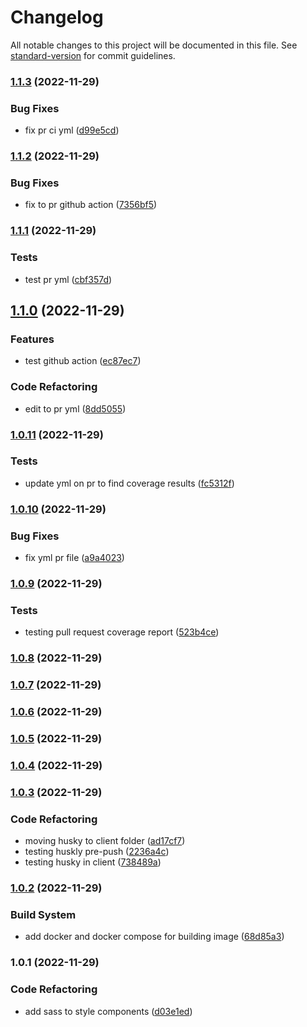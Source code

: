 # Changelog

All notable changes to this project will be documented in this file. See [standard-version](https://github.com/conventional-changelog/standard-version) for commit guidelines.

### [1.1.3](https://github.com/esaldivar/ReactTSTemplate/compare/v1.1.2...v1.1.3) (2022-11-29)


### Bug Fixes

* fix pr ci yml ([d99e5cd](https://github.com/esaldivar/ReactTSTemplate/commit/d99e5cd65d0ec917fdb17109ed02e61a56a41592))

### [1.1.2](https://github.com/esaldivar/ReactTSTemplate/compare/v1.1.1...v1.1.2) (2022-11-29)


### Bug Fixes

* fix to pr github action ([7356bf5](https://github.com/esaldivar/ReactTSTemplate/commit/7356bf5a5bd64cad6a625df1c6af11a73b918ee5))

### [1.1.1](https://github.com/esaldivar/ReactTSTemplate/compare/v1.1.0...v1.1.1) (2022-11-29)


### Tests

* test pr yml ([cbf357d](https://github.com/esaldivar/ReactTSTemplate/commit/cbf357d5ca968b98120f78d485195250b1f4fed1))

## [1.1.0](https://github.com/esaldivar/ReactTSTemplate/compare/v1.0.11...v1.1.0) (2022-11-29)


### Features

* test github action ([ec87ec7](https://github.com/esaldivar/ReactTSTemplate/commit/ec87ec70778a2f735a35a792a946b5ff17fa9c7a))


### Code Refactoring

* edit to pr yml ([8dd5055](https://github.com/esaldivar/ReactTSTemplate/commit/8dd5055e83029de67fe34cdf1a48af79be004cb3))

### [1.0.11](https://github.com/esaldivar/ReactTSTemplate/compare/v1.0.10...v1.0.11) (2022-11-29)


### Tests

* update yml on pr to find coverage results ([fc5312f](https://github.com/esaldivar/ReactTSTemplate/commit/fc5312f42e8222050f7afd283e762ea7fc56839d))

### [1.0.10](https://github.com/esaldivar/ReactTSTemplate/compare/v1.0.9...v1.0.10) (2022-11-29)


### Bug Fixes

* fix yml pr file ([a9a4023](https://github.com/esaldivar/ReactTSTemplate/commit/a9a4023f3ca250deaafd5a60a5e392e8926108c2))

### [1.0.9](https://github.com/esaldivar/ReactTSTemplate/compare/v1.0.8...v1.0.9) (2022-11-29)


### Tests

* testing pull request coverage report ([523b4ce](https://github.com/esaldivar/ReactTSTemplate/commit/523b4ced185f3e67a3ad4ffaffedf1a66d5a1aae))

### [1.0.8](https://github.com/esaldivar/ReactTSTemplate/compare/v1.0.7...v1.0.8) (2022-11-29)

### [1.0.7](https://github.com/esaldivar/ReactTSTemplate/compare/v1.0.6...v1.0.7) (2022-11-29)

### [1.0.6](https://github.com/esaldivar/ReactTSTemplate/compare/v1.0.5...v1.0.6) (2022-11-29)

### [1.0.5](https://github.com/esaldivar/ReactTSTemplate/compare/v1.0.4...v1.0.5) (2022-11-29)

### [1.0.4](https://github.com/esaldivar/ReactTSTemplate/compare/v1.0.3...v1.0.4) (2022-11-29)

### [1.0.3](https://github.com/esaldivar/ReactTSTemplate/compare/v1.0.2...v1.0.3) (2022-11-29)


### Code Refactoring

* moving husky to client folder ([ad17cf7](https://github.com/esaldivar/ReactTSTemplate/commit/ad17cf73fdb4ae6421d574a865cdbf2971714767))
* testing huskly pre-push ([2236a4c](https://github.com/esaldivar/ReactTSTemplate/commit/2236a4c2958c3da2460efd065b9c3f3c6c830bdc))
* testing husky in client ([738489a](https://github.com/esaldivar/ReactTSTemplate/commit/738489a3696a924683603064d3011508b75a1968))

### [1.0.2](https://github.com/esaldivar/ReactTSTemplate/compare/v1.0.1...v1.0.2) (2022-11-29)


### Build System

* add docker and docker compose for building image ([68d85a3](https://github.com/esaldivar/ReactTSTemplate/commit/68d85a384b9f5918d15e0d339cac74414f5e3eaa))

### 1.0.1 (2022-11-29)


### Code Refactoring

* add sass to style components ([d03e1ed](https://github.com/esaldivar/ReactTSTemplate/commit/d03e1ed479f367e2c5e0c77982350277a5f6cf93))

